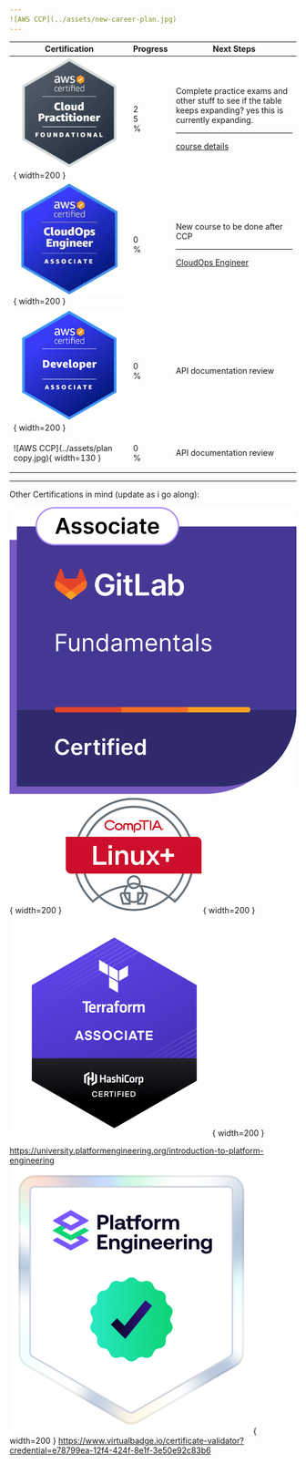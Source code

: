 ```yaml
---
![AWS CCP](../assets/new-career-plan.jpg)
---
```


| Certification                            | Progress                             | Next Steps                    |
|------------------------------------------|--------------------------------------|-------------------------------|
| ![AWS CCP](../assets/ccp.png){ width=200 } | <div class="progress progress-20plus"><div class="progress-bar" style="width: 25%;"><p class="progress-label">25%</p></div></div> | Complete practice exams and other stuff to see if the table keeps expanding?  yes this is currently expanding. </br> <hr> <a href="">course details</a>       |
| ![AWS CCP](../assets/cloudos.png){ width=200 } | <div class="progress progress-20plus"><div class="progress-bar" style="width: 25%;"><p class="progress-label">0%</p></div></div> | New course to be done after CCP </br> <hr>  <a href="https://www.qa.com/resources/blog/announcing-the-aws-certified-cloudops-engineer-associate-soa-c03-exam/"> CloudOps Engineer</a>          |
| ![AWS CCP](../assets/developer-associate.png){ width=200 } | <div class="progress progress-20plus"><div class="progress-bar" style="width: 0%;"><p class="progress-label">0%</p></div></div> | API documentation review      |
| ![AWS CCP](../assets/plan copy.jpg){ width=130 } | <div class="progress progress-20plus"><div class="progress-bar" style="width: 0%;"><p class="progress-label">0%</p></div></div> | API documentation review      |


---
Other Certifications in mind (update as i go along):

![AWS CCP](../assets/gitlab.png){ width=200 }
![AWS CCP](../assets/LINUX+.png){ width=200 }
![AWS CCP](../assets/terraform.png){ width=200 }


https://university.platformengineering.org/introduction-to-platform-engineering
![AWS CCP](../assets/platform-engineering.png){ width=200 } https://www.virtualbadge.io/certificate-validator?credential=e78799ea-12f4-424f-8e1f-3e50e92c83b6



